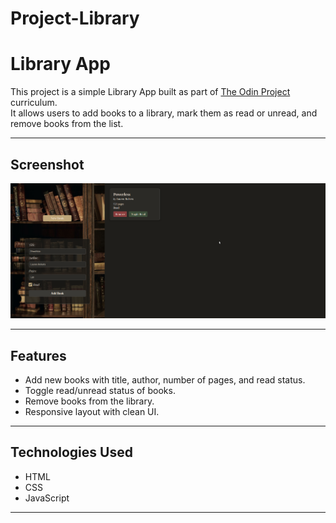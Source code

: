 # Project-Library

# Library App

This project is a simple Library App built as part of [The Odin Project](https://www.theodinproject.com/) curriculum.  
It allows users to add books to a library, mark them as read or unread, and remove books from the list.

---

## Screenshot

![Library App Screenshot](/images/Screenshot.png)

---

## Features

- Add new books with title, author, number of pages, and read status.
- Toggle read/unread status of books.
- Remove books from the library.
- Responsive layout with clean UI.

---

## Technologies Used

- HTML
- CSS
- JavaScript

---

